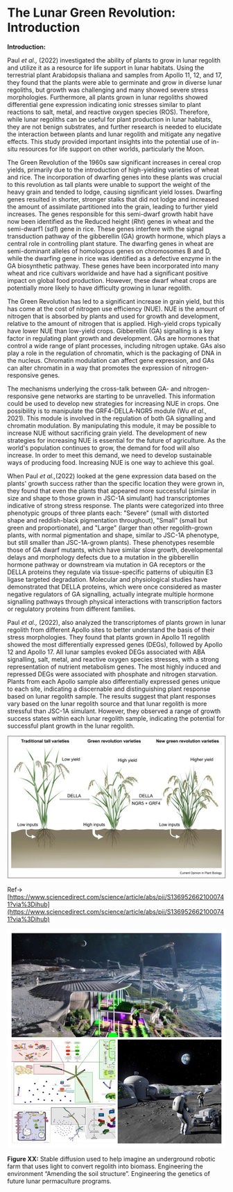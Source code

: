 # The Lunar Green Revolution: Introduction

**Introduction:**

Paul _et al.,_ (2022) investigated the ability of plants to grow in lunar regolith and utilize it as a resource for life support in lunar habitats. Using the terrestrial plant Arabidopsis thaliana and samples from Apollo 11, 12, and 17, they found that the plants were able to germinate and grow in diverse lunar regoliths, but growth was challenging and many showed severe stress morphologies. Furthermore, all plants grown in lunar regoliths showed differential gene expression indicating ionic stresses similar to plant reactions to salt, metal, and reactive oxygen species (ROS). Therefore, while lunar regoliths can be useful for plant production in lunar habitats, they are not benign substrates, and further research is needed to elucidate the interaction between plants and lunar regolith and mitigate any negative effects. This study provided important insights into the potential use of in-situ resources for life support on other worlds, particularly the Moon.

The Green Revolution of the 1960s saw significant increases in cereal crop yields, primarily due to the introduction of high-yielding varieties of wheat and rice. The incorporation of dwarfing genes into these plants was crucial to this revolution as tall plants were unable to support the weight of the heavy grain and tended to lodge, causing significant yield losses. Dwarfing genes resulted in shorter, stronger stalks that did not lodge and increased the amount of assimilate partitioned into the grain, leading to further yield increases. The genes responsible for this semi-dwarf growth habit have now been identified as the Reduced height (_Rht_) genes in wheat and the semi-dwarf1 (_sd1_) gene in rice. These genes interfere with the signal transduction pathway of the gibberellin (GA) growth hormone, which plays a central role in controlling plant stature. The dwarfing genes in wheat are semi-dominant alleles of homologous genes on chromosomes B and D, while the dwarfing gene in rice was identified as a defective enzyme in the GA biosynthetic pathway. These genes have been incorporated into many wheat and rice cultivars worldwide and have had a significant positive impact on global food production. However, these dwarf wheat crops are potentially more likely to have difficulty growing in lunar regolith.

The Green Revolution has led to a significant increase in grain yield, but this has come at the cost of nitrogen use efficiency (NUE). NUE is the amount of nitrogen that is absorbed by plants and used for growth and development, relative to the amount of nitrogen that is applied. High-yield crops typically have lower NUE than low-yield crops. Gibberellin (GA) signalling is a key factor in regulating plant growth and development. GAs are hormones that control a wide range of plant processes, including nitrogen uptake. GAs also play a role in the regulation of chromatin, which is the packaging of DNA in the nucleus. Chromatin modulation can affect gene expression, and GAs can alter chromatin in a way that promotes the expression of nitrogen-responsive genes.

The mechanisms underlying the cross-talk between GA- and nitrogen-responsive gene networks are starting to be unravelled. This information could be used to develop new strategies for increasing NUE in crops. One possibility is to manipulate the GRF4-DELLA-NGR5 module (Wu _et al_., 2021). This module is involved in the regulation of both GA signalling and chromatin modulation. By manipulating this module, it may be possible to increase NUE without sacrificing grain yield. The development of new strategies for increasing NUE is essential for the future of agriculture. As the world's population continues to grow, the demand for food will also increase. In order to meet this demand, we need to develop sustainable ways of producing food. Increasing NUE is one way to achieve this goal.

When Paul _et al.,_(2022) looked at the gene expression data based on the plants' growth success rather than the specific location they were grown in, they found that even the plants that appeared more successful (similar in size and shape to those grown in JSC-1A simulant) had transcriptomes indicative of strong stress response. The plants were categorized into three phenotypic groups of three plants each: "Severe" (small with distorted shape and reddish-black pigmentation throughout), "Small" (small but green and proportionate), and "Large" (larger than other regolith-grown plants, with normal pigmentation and shape, similar to JSC-1A phenotype, but still smaller than JSC-1A-grown plants). These phenotypes resemble those of GA dwarf mutants, which have similar slow growth, developmental delays and morphology defects due to a mutation in the gibberellin hormone pathway or downstream via mutation in GA receptors or the DELLA proteins they regulate via tissue-specific patterns of ubiquitin E3 ligase targeted degradation. Molecular and physiological studies have demonstrated that DELLA proteins, which were once considered as master negative regulators of GA signalling, actually integrate multiple hormone signalling pathways through physical interactions with transcription factors or regulatory proteins from different families.

Paul _et al.,_ (2022), also analyzed the transcriptomes of plants grown in lunar regolith from different Apollo sites to better understand the basis of their stress morphologies. They found that plants grown in Apollo 11 regolith showed the most differentially expressed genes (DEGs), followed by Apollo 12 and Apollo 17. All lunar samples evoked DEGs associated with ABA signalling, salt, metal, and reactive oxygen species stresses, with a strong representation of nutrient metabolism genes. The most highly induced and repressed DEGs were associated with phosphate and nitrogen starvation. Plants from each Apollo sample also differentially expressed genes unique to each site, indicating a discernable and distinguishing plant response based on lunar regolith sample. The results suggest that plant responses vary based on the lunar regolith source and that lunar regolith is more stressful than JSC-1A simulant. However, they observed a range of growth success states within each lunar regolith sample, indicating the potential for successful plant growth in the lunar regolith.

![](.gitbook/assets/0.png)

Ref-> [https://www.sciencedirect.com/science/article/abs/pii/S1369526621000741?via%3Dihub](https://www.sciencedirect.com/science/article/abs/pii/S1369526621000741?via%3Dihub)

![](.gitbook/assets/1.png)

**Figure XX:** Stable diffusion used to help imagine an underground robotic farm that uses light to convert regolith into biomass. Engineering the environment “Amending the soil structure”. Engineering the genetics of future lunar permaculture programs.

